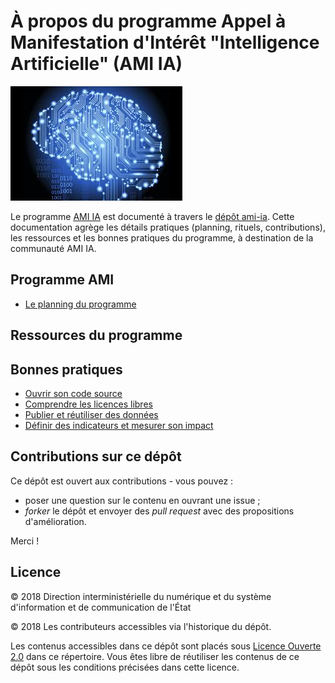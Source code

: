 # À propos du programme Appel à Manifestation d'Intérêt "Intelligence Artificielle" (AMI IA) 

![Image test](./images/ia.jpg) 

Le programme [AMI IA](https://www.modernisation.gouv.fr/home/ami-intelligence-artificielle-15-nouveaux-laureats-se-saisissent-de-lia-pour-leurs-missions-de-service-public) est documenté à travers le [dépôt ami-ia](https://github.com/etalab-ia/ami-ia). 
Cette documentation agrège les détails pratiques (planning, rituels, contributions), les ressources et les bonnes pratiques du programme, à destination de la communauté AMI IA.


## Programme AMI

- [Le planning du programme](./accompagnement.md)


## Ressources du programme


## Bonnes pratiques

- [Ouvrir son code source](https://github.com/entrepreneur-interet-general/eig-link/blob/master/opensource.md)
- [Comprendre les licences libres](https://github.com/entrepreneur-interet-general/eig-link/blob/master/opensource-licences.md)
- [Publier et réutiliser des données](https://github.com/entrepreneur-interet-general/eig-link/blob/master/opendata.md)
- [Définir des indicateurs et mesurer son impact](https://github.com/entrepreneur-interet-general/eig-link/blob/master/mesure-impact.md)


## Contributions sur ce dépôt

Ce dépôt est ouvert aux contributions - vous pouvez :

- poser une question sur le contenu en ouvrant une issue ;
- *forker* le dépôt et envoyer des *pull request* avec des propositions d'amélioration.

Merci !

## Licence

© 2018 Direction interministérielle du numérique et du système d'information et de communication de l'État

© 2018 Les contributeurs accessibles via l'historique du dépôt.

Les contenus accessibles dans ce dépôt sont placés sous [Licence Ouverte 2.0](LICENSE.md) dans ce répertoire. Vous êtes libre de réutiliser les contenus de ce dépôt sous les conditions précisées dans cette licence.

